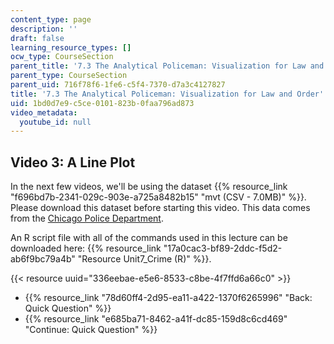 ```yaml
---
content_type: page
description: ''
draft: false
learning_resource_types: []
ocw_type: CourseSection
parent_title: '7.3 The Analytical Policeman: Visualization for Law and Order'
parent_type: CourseSection
parent_uid: 716f78f6-1fe6-c5f4-7370-d7a3c4127827
title: '7.3 The Analytical Policeman: Visualization for Law and Order'
uid: 1bd0d7e9-c5ce-0101-823b-0faa796ad873
video_metadata:
  youtube_id: null
---
```

## Video 3: A Line Plot

In the next few videos, we'll be using the dataset {{% resource_link "f696bd7b-2341-029c-903e-a725a8482b15" "mvt (CSV - 7.0MB)" %}}. Please download this dataset before starting this video. This data comes from the [Chicago Police Department](http://gis.chicagopolice.org/). 

An R script file with all of the commands used in this lecture can be downloaded here: {{% resource_link "17a0cac3-bf89-2ddc-f5d2-ab6f9bc79a4b" "Resource Unit7_Crime (R)" %}}. 

{{< resource uuid="336eebae-e5e6-8533-c8be-4f7ffd6a66c0" >}}

- {{% resource_link "78d60ff4-2d95-ea11-a422-1370f6265996" "Back: Quick Question" %}}
- {{% resource_link "e685ba71-8462-a41f-dc85-159d8c6cd469" "Continue: Quick Question" %}}